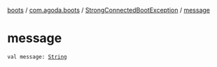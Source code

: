 [boots](../../index.md) / [com.agoda.boots](../index.md) / [StrongConnectedBootException](index.md) / [message](./message.md)

# message

`val message: `[`String`](https://kotlinlang.org/api/latest/jvm/stdlib/kotlin/-string/index.html)